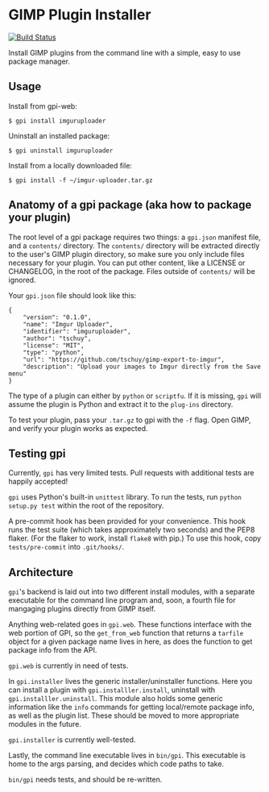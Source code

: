 # GIMP Plugin Installer

[![Build Status](https://travis-ci.org/tschuy/gpi.svg)](https://travis-ci.org/tschuy/gpi)

Install GIMP plugins from the command line with a simple, easy to use package
manager.

Usage
-----

Install from gpi-web:

```
$ gpi install imguruploader
```

Uninstall an installed package:
```
$ gpi uninstall imguruploader
```

Install from a locally downloaded file:
```
$ gpi install -f ~/imgur-uploader.tar.gz
```

Anatomy of a gpi package (aka how to package your plugin)
---------------------------------------------------------

The root level of a gpi package requires two things: a ``gpi.json`` manifest
file, and a ``contents/`` directory. The ``contents/`` directory will be
extracted directly to the user's GIMP plugin directory, so make sure you only
include files necessary for your plugin. You can put other content, like a
LICENSE or CHANGELOG, in the root of the package. Files outside of ``contents/``
will be ignored.

Your ``gpi.json`` file should look like this:

```
{
    "version": "0.1.0",
    "name": "Imgur Uploader",
    "identifier": "imguruploader",
    "author": "tschuy",
    "license": "MIT",
    "type": "python",
    "url": "https://github.com/tschuy/gimp-export-to-imgur",
    "description": "Upload your images to Imgur directly from the Save menu"
}
```

The type of a plugin can either by ``python`` or ``scriptfu``. If it is missing,
``gpi`` will assume the plugin is Python and extract it to the ``plug-ins``
directory.

To test your plugin, pass your ``.tar.gz`` to gpi with the ``-f`` flag. Open
GIMP, and verify your plugin works as expected.

Testing gpi
-----------

Currently, ``gpi`` has very limited tests. Pull requests with additional tests
are happily accepted!

``gpi`` uses Python's built-in ``unittest`` library. To run the tests, run
``python setup.py test`` within the root of the repository.

A pre-commit hook has been provided for your convenience. This hook runs the
test suite (which takes approximately two seconds) and the PEP8 flaker. (For
the flaker to work, install ``flake8`` with pip.) To use this hook, copy
``tests/pre-commit`` into ``.git/hooks/``.

Architecture
------------

``gpi``'s backend is laid out into two different install modules, with a
separate executable for the command line program and, soon, a fourth file for
mangaging plugins directly from GIMP itself.

Anything web-related goes in ``gpi.web``. These functions interface with the
web portion of GPI, so the ``get_from_web`` function that returns a ``tarfile``
object for a given package name lives in here, as does the function to get
package info from the API.

``gpi.web`` is currently in need of tests.

In ``gpi.installer`` lives the generic installer/uninstaller functions. Here you
can install a plugin with ``gpi.installler.install``, uninstall with
``gpi.installler.uninstall``. This module also holds some generic information
like the ``info`` commands for getting local/remote package info, as well as
the plugin list. These should be moved to more appropriate modules in the
future.

``gpi.installer`` is currently well-tested.

Lastly, the command line executable lives in ``bin/gpi``. This executable is
home to the args parsing, and decides which code paths to take.

``bin/gpi`` needs tests, and should be re-written.

